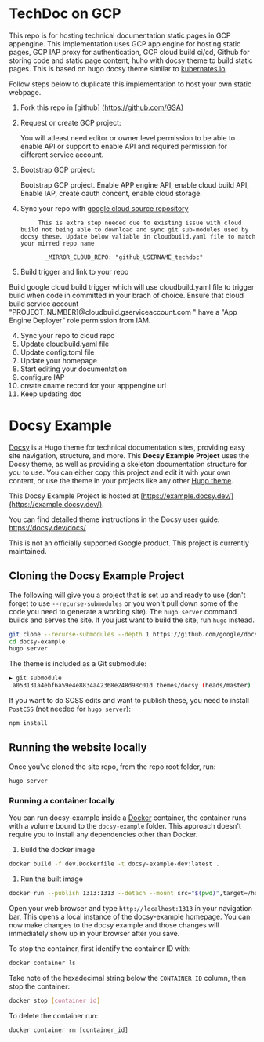 
# TechDoc on GCP

This repo is for hosting technical documentation static pages in GCP appengine. This implementation uses GCP app engine for hosting static pages, GCP IAP proxy for authentication, GCP cloud build ci/cd, Github for storing code and static page content, huho with docsy theme to build static pages. This is based on hugo docsy theme similar to [kubernates.io](https://kubernetes.io/).

Follow steps below to duplicate this implementation to host your own static webpage. 

1. Fork this repo in [github] (https://github.com/GSA)
2. Request or create GCP project:

     You will atleast need editor or owner level permission to be able to enable API or support to enable API and required permission for different service account. 

2. Bootstrap GCP project:

     Bootstrap GCP project. Enable APP engine API, enable cloud build API, Enable IAP, create oauth concent, enable cloud storage. 

3. Sync your repo with [google cloud source repository](https://source.cloud.google.com/)

            This is extra step needed due to existing issue with cloud build not being able to download and sync git sub-modules used by docsy these. Update below valiable in cloudbuild.yaml file to match your mirred repo name

              _MIRROR_CLOUD_REPO: "github_USERNAME_techdoc"

4. Build trigger and link to your repo

Build google cloud build trigger which will use cloudbuild.yaml file to trigger build when code in committed in your brach of choice. Ensure that cloud build service account "PROJECT_NUMBER]@cloudbuild.gserviceaccount.com " have a "App Engine Deployer" role permission from IAM. 

    

4. Sync your repo to cloud repo
5. Update cloudbuild.yaml file
6. Update config.toml file
7. Update your homepage
8. Start editing your documentation
9. configure IAP
10. create cname record for your apppengine url
10. Keep updating doc







# Docsy Example

[Docsy](https://github.com/google/docsy) is a Hugo theme for technical documentation sites, providing easy site navigation, structure, and more. This **Docsy Example Project** uses the Docsy theme, as well as providing a skeleton documentation structure for you to use. You can either copy this project and edit it with your own content, or use the theme in your projects like any other [Hugo theme](https://gohugo.io/themes/installing-and-using-themes/).

This Docsy Example Project is hosted at [https://example.docsy.dev/](https://example.docsy.dev/).

You can find detailed theme instructions in the Docsy user guide: https://docsy.dev/docs/

This is not an officially supported Google product. This project is currently maintained.

## Cloning the Docsy Example Project

The following will give you a project that is set up and ready to use (don't forget to use `--recurse-submodules` or you won't pull down some of the code you need to generate a working site). The `hugo server` command builds and serves the site. If you just want to build the site, run `hugo` instead.

```bash
git clone --recurse-submodules --depth 1 https://github.com/google/docsy-example.git
cd docsy-example
hugo server
```

The theme is included as a Git submodule:

```bash
▶ git submodule
 a053131a4ebf6a59e4e8834a42368e248d98c01d themes/docsy (heads/master)
```

If you want to do SCSS edits and want to publish these, you need to install `PostCSS` (not needed for `hugo server`):

```bash
npm install
```

<!--### Cloning the Example from the Theme Project


```bash
git clone --recurse-submodules --depth 1 https://github.com/docsy.git
cd tech-doc-hugo-theme/exampleSite
HUGO_THEMESDIR="../.." hugo server
```


Note that the Hugo Theme Site requires the `exampleSite` to live in a subfolder of the theme itself. To avoid recursive duplication, the example site is added as a Git subtree:

```bash
git subtree add --prefix exampleSite https://github.com/google/docsy.git  master --squash
```

To pull in changes, see `pull-deps.sh` script in the theme.-->

## Running the website locally

Once you've cloned the site repo, from the repo root folder, run:

```
hugo server
```

### Running a container locally

You can run docsy-example inside a [Docker](ihttps://docs.docker.com/)
container, the container runs with a volume bound to the `docsy-example`
folder. This approach doesn't require you to install any dependencies other
than Docker.

1. Build the docker image 

```bash
docker build -f dev.Dockerfile -t docsy-example-dev:latest .
```

1. Run the built image

```bash
docker run --publish 1313:1313 --detach --mount src="$(pwd)",target=/home/docsy/app,type=bind docsy-example-dev:latest
```

Open your web browser and type `http://localhost:1313` in your navigation bar,
This opens a local instance of the docsy-example homepage. You can now make
changes to the docsy example and those changes will immediately show up in your
browser after you save.

To stop the container, first identify the container ID with:

```bash
docker container ls
```

Take note of the hexadecimal string below the `CONTAINER ID` column, then stop
the container:

```bash
docker stop [container_id]
```

To delete the container run:

```
docker container rm [container_id]
```

